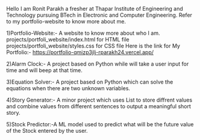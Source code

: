 Hello
I am Ronit Parakh a fresher at Thapar Institute of Engineering and Technology pursuing BTech in Electronic and Computer Engineering. 
Refer to my portfolio-website to know more about me.

1)Portfolio-Website:- A website to know more about who I am. 
projects/portfoli_website/index.html for HTML file
projects/portfoli_website/styles.css for CSS file
Here is the link for My Portfolio:- https://portfolio-qmizp3jlj-rparakh24.vercel.app/

2)Alarm Clock:- A project based on Python while will take a user input for time and will beep at that time.

3)Equation Solver:- A project based on Python which can solve the equations when there are two unknown variables.

4)Story Generator:- A minor project which uses List to store diffrent values and combine values from different sentences to output a meaningful short story.

5)Stock Predictor:-A ML model used to predict what will be the future value of the Stock entered by the user.

